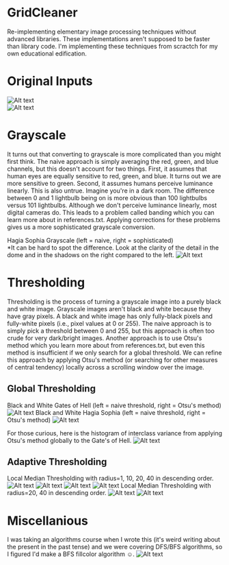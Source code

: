 # GridCleaner
Re-implementing elementary image processing techniques without advanced libraries. These implementations aren't supposed to be faster than library code. I'm implementing these techniques from scractch for my own educational edification.

# Original Inputs
![Alt text](/data/hagia_sophia.jpeg)  
![Alt text](/data/gates_of_hell.jpeg)



# Grayscale
It turns out that converting to grayscale is more complicated than you might first think. The naive approach is simply averaging the red, green, and blue channels, but this doesn't account for two things. First, it assumes that human eyes are equally sensitive to red, green, and blue. It turns out we are more sensitive to green. Second, it assumes humans perceive luminance linearly. This is also untrue. Imagine you're in a dark room. The difference between 0 and 1 lightbulb being on is more obvious than 100 lightbulbs versus 101 lightbulbs. Although we don't perceive luminance linearly, most digital cameras do. This leads to a problem called banding which you can learn more about in references.txt. Applying corrections for these problems gives us a more sophisticated grayscale conversion.

Hagia Sophia Grayscale (left = naive, right = sophisticated)  
*It can be hard to spot the difference. Look at the clarity of the detail in the dome and in the shadows on the right compared to the left.
![Alt text](/outputs/hagia_sophia_grayscale_comparison.png)

# Thresholding
Thresholding is the process of turning a grayscale image into a purely black and white image. Grayscale images aren't black and white because they have gray pixels. A black and white image has only fully-black pixels and fully-white pixels (i.e., pixel values at 0 or 255). The naive approach is to simply pick a threshold between 0 and 255, but this approach is often too crude for very dark/bright images. Another approach is to use Otsu's method which you learn more about from references.txt, but even this method is insufficient if we only search for a global threshold. We can refine this approach by applying Otsu's method (or searching for other measures of central tendency) locally across a scrolling window over the image.

## Global Thresholding
Black and White Gates of Hell (left = naive threshold, right = Otsu's method)
![Alt text](/outputs/gates_of_hell_otsu_vs_naive.png)
Black and White Hagia Sophia (left = naive threshold, right = Otsu's method)
![Alt text](/outputs/hagia_sophia_bw_comparison.png)

For those curious, here is the histogram of interclass variance from applying Otsu's method globally to the Gate's of Hell.
![Alt text](/outputs/gates_of_hell_grayscale_intensity_otsu_histogram_and_intraclass_variance.png)



## Adaptive Thresholding
Local Median Thresholding with radius=1, 10, 20, 40 in descending order.
![Alt text](/outputs/gates_of_hell_local_median_r1.png)
![Alt text](/outputs/gates_of_hell_local_median_r10.png)
![Alt text](/outputs/gates_of_hell_local_median_r20.png)
![Alt text](/outputs/gates_of_hell_local_median_r40.png)
Local Median Thresholding with radius=20, 40 in descending order.
![Alt text](/outputs/hagia_sophia_local_median_r20.png)
![Alt text](/outputs/hagia_sophia_local_median_r40.png)


# Miscellanious
I was taking an algorithms course when I wrote this (it's weird writing about the present in the past tense) and we were covering DFS/BFS algorithms, so I figured I'd make a BFS fillcolor algorithm ☺️.
![Alt text](/outputs/multicolor_gates.jpg)

